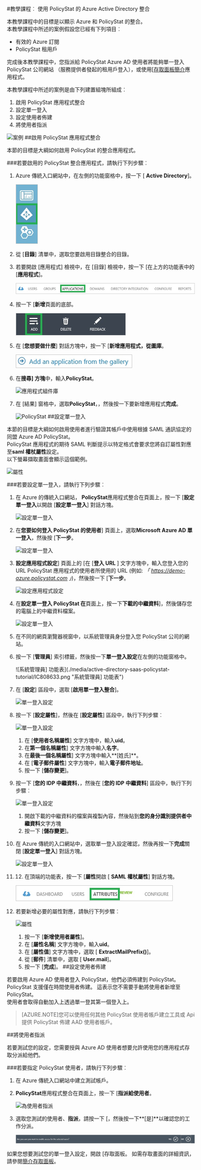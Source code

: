 <properties 
    pageTitle="教學課程︰ Azure Active Directory 整合 PolicyStat |Microsoft Azure" 
    description="瞭解如何使用 PolicyStat 與 Azure Active Directory 啟用單一登入、 自動化佈建和更多 ！" 
    services="active-directory" 
    authors="jeevansd"  
    documentationCenter="na" 
    manager="femila"/>
<tags 
    ms.service="active-directory" 
    ms.devlang="na" 
    ms.topic="article" 
    ms.tgt_pltfrm="na" 
    ms.workload="identity" 
    ms.date="09/26/2016" 
    ms.author="jeedes" />

#<a name="tutorial-azure-active-directory-integration-with-policystat"></a>教學課程︰ 使用 PolicyStat 的 Azure Active Directory 整合
  
本教學課程中的目標是以顯示 Azure 和 PolicyStat 的整合。  
本教學課程中所述的案例假設您已經有下列項目︰

-   有效的 Azure 訂閱
-   PolicyStat 租用戶
  
完成後本教學課程中，您指派給 PolicyStat Azure AD 使用者將能夠單一登入 PolicyStat 公司網站 （服務提供者發起的租用戶登入），或使用[[存取面板簡介](active-directory-saas-access-panel-introduction.md)應用程式。
  
本教學課程中所述的案例是由下列建置組塊所組成︰

1.  啟用 PolicyStat 應用程式整合
2.  設定單一登入
3.  設定使用者佈建
4.  將使用者指派

![案例](./media/active-directory-saas-policystat-tutorial/IC808662.png "案例")
##<a name="enabling-the-application-integration-for-policystat"></a>啟用 PolicyStat 應用程式整合
  
本節的目標是大綱如何啟用 PolicyStat 的整合應用程式。

###<a name="to-enable-the-application-integration-for-policystat-perform-the-following-steps"></a>若要啟用的 PolicyStat 整合應用程式，請執行下列步驟︰

1.  Azure 傳統入口網站中，在左側的功能窗格中，按一下 [ **Active Directory**]。

    ![Active Directory](./media/active-directory-saas-policystat-tutorial/IC700993.png "Active Directory")

2.  從 [**目錄**] 清單中，選取您要啟用目錄整合的目錄。

3.  若要開啟 [應用程式] 檢視中，在 [目錄] 檢視中，按一下 [在上方的功能表中的 [**應用程式**]。

    ![應用程式](./media/active-directory-saas-policystat-tutorial/IC700994.png "應用程式")

4.  按一下 [**新增**頁面的底部。

    ![新增應用程式](./media/active-directory-saas-policystat-tutorial/IC749321.png "新增應用程式")

5.  在 [**您想要做什麼**] 對話方塊中，按一下 [**新增應用程式，從圖庫**。

    ![新增 gallerry 應用程式](./media/active-directory-saas-policystat-tutorial/IC749322.png "新增 gallerry 應用程式")

6.  在**搜尋] 方塊**中，輸入**PolicyStat**。

    ![應用程式組件庫](./media/active-directory-saas-policystat-tutorial/IC808627.png "應用程式組件庫")

7.  在 [結果] 窗格中，選取**PolicyStat**，，然後按一下要新增應用程式**完成**。

    ![PolicyStat](./media/active-directory-saas-policystat-tutorial/IC810430.png "PolicyStat")
##<a name="configuring-single-sign-on"></a>設定單一登入
  
本節的目標是大綱如何啟用使用者進行驗證其帳戶中使用根據 SAML 通訊協定的同盟 Azure AD PolicyStat。  
PolicyStat 應用程式的期待 SAML 判斷提示以特定格式會要求您將自訂屬性對應至**saml 權杖屬性**設定。  
以下螢幕擷取畫面會顯示這個範例。

![屬性](./media/active-directory-saas-policystat-tutorial/IC808628.png "屬性")

###<a name="to-configure-single-sign-on-perform-the-following-steps"></a>若要設定單一登入，請執行下列步驟︰

1.  在 Azure 的傳統入口網站， **PolicyStat**應用程式整合在頁面上，按一下 [**設定單一登入**以開啟 [**設定單一登入**] 對話方塊。

    ![設定單一登入](./media/active-directory-saas-policystat-tutorial/IC808629.png "設定單一登入")

2.  在**您要如何登入 PolicyStat 的使用者**] 頁面上，選取**Microsoft Azure AD 單一登入**，然後按 [**下一步**。

    ![設定單一登入](./media/active-directory-saas-policystat-tutorial/IC808630.png "設定單一登入")

3.  **設定應用程式設定**] 頁面上的 [在 [**登入 URL** ] 文字方塊中，輸入您登入您的 URL PolicyStat 應用程式的使用者所使用的 URL (例如: *「 https://demo-azure.policystat.com 」*)，然後按一下 [**下一步**。

    ![設定應用程式設定](./media/active-directory-saas-policystat-tutorial/IC808631.png "設定應用程式設定")

4.  在**設定單一登入 PolicyStat 在**頁面上，按一下**下載的中繼資料**]，然後儲存您的電腦上的中繼資料檔案。

    ![設定單一登入](./media/active-directory-saas-policystat-tutorial/IC808632.png "設定單一登入")

5.  在不同的網頁瀏覽器視窗中，以系統管理員身分登入您 PolicyStat 公司的網站。

6.  按一下 [**管理員**] 索引標籤，然後按一下**單一登入設定**在左側的功能窗格中。

    ![系統管理員] 功能表](./media/active-directory-saas-policystat-tutorial/IC808633.png "系統管理員] 功能表")

7.  在 [**設定**] 區段中，選取 [**啟用單一登入整合**]。

    ![單一登入設定](./media/active-directory-saas-policystat-tutorial/IC808634.png "單一登入設定")

8.  按一下 [**設定屬性**]，然後在 [**設定屬性**] 區段中，執行下列步驟︰

    ![單一登入設定](./media/active-directory-saas-policystat-tutorial/IC808635.png "單一登入設定")

    1.  在 [**使用者名稱屬性**] 文字方塊中，輸入**uid**。
    2.  在**第一個名稱屬性**] 文字方塊中輸入**名字**。
    3.  在**最後一個名稱屬性**] 文字方塊中輸入**[姓氏]**。
    4.  在 [**電子郵件屬性**] 文字方塊中，輸入**電子郵件地址**。
    5.  按一下 [**儲存變更**]。

9.  按一下 [**您的 IDP 中繼資料**，，然後在 [**您的 IDP 中繼資料**] 區段中，執行下列步驟︰

    ![單一登入設定](./media/active-directory-saas-policystat-tutorial/IC808635.png "單一登入設定")

    1.  開啟下載的中繼資料的檔案與複製內容，然後貼到**您的身分識別提供者中繼資料**文字方塊
    2.  按一下 [**儲存變更**]。

10. 在 Azure 傳統的入口網站中，選取單一登入設定確認，然後再按一下**完成**關閉 [**設定單一登入**] 對話方塊。

    ![設定單一登入](./media/active-directory-saas-policystat-tutorial/IC771723.png "設定單一登入")

11. 12. 在頂端的功能表，按一下 [**屬性**開啟 [ **SAML 權杖屬性**] 對話方塊。

    ![屬性](./media/active-directory-saas-policystat-tutorial/IC795920.png "屬性")

13. 若要新增必要的屬性對應，請執行下列步驟︰

    ![屬性](./media/active-directory-saas-policystat-tutorial/IC804823.png "屬性")

    1.  按一下 [**新增使用者屬性**]。
    2.  在 [**屬性名稱**] 文字方塊中，輸入**uid**。
    3.  在 [**屬性值**] 文字方塊中，選取 [ **ExtractMailPrefix()**]。
    4.  從 [**郵件**] 清單中，選取 [ **User.mail**]。
    5.  按一下 [**完成**]。
##<a name="configuring-user-provisioning"></a>設定使用者佈建
  
若要啟用 Azure AD 使用者登入 PolicyStat，他們必須佈建到 PolicyStat。  
PolicyStat 支援僅在時間使用者佈建。 這表示您不需要手動將使用者新增至 PolicyStat。  
使用者會取得自動加入上透過單一登其第一個登入上。

>[AZURE.NOTE]您可以使用任何其他 PolicyStat 使用者帳戶建立工具或 Api 提供 PolicyStat 佈建 AAD 使用者帳戶。

##<a name="assigning-users"></a>將使用者指派
  
若要測試您的設定，您需要授與 Azure AD 使用者想要允許使用您的應用程式存取分派給他們。

###<a name="to-assign-users-to-policystat-perform-the-following-steps"></a>若要指定 PolicyStat 使用者，請執行下列步驟︰

1.  在 Azure 傳統入口網站中建立測試帳戶。

2.  **PolicyStat**應用程式整合在頁面上，按一下 [**指派給使用者**。

    ![為使用者指派](./media/active-directory-saas-policystat-tutorial/IC808636.png "為使用者指派")

3.  選取您測試的使用者、**指派**，請按一下 [，然後按一下**[是]**以確認您的工作分派。

    ![[是]](./media/active-directory-saas-policystat-tutorial/IC767830.png "[是]")
  
如果您想要測試您的單一登入設定，開啟 [存取面板。 如需存取畫面的詳細資訊，請參閱[簡介存取面板](active-directory-saas-access-panel-introduction.md)。